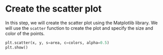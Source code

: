 # Create the scatter plot

In this step, we will create the scatter plot using the Matplotlib library. We will use the `scatter` function to create the plot and specify the size and color of the points.

```python
plt.scatter(x, y, s=area, c=colors, alpha=0.5)
plt.show()
```
